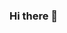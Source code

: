 ### Hi there 👋

<!--
**gunishmatta/gunishmatta** is a ✨ _special_ ✨ repository because its `README.md` (this file) appears on your GitHub profile.

Here are some ideas to get you started:

- 🔭 I’m currently working on ...      Frontend Development including React and GraphQL
- 🌱 I’m currently learning ...        Backend Development
- 👯 I’m looking to collaborate on ...  
- 🤔 I’m looking for help with ...     
- 💬 Ask me about ...                  React 
- 📫 How to reach me: ...              gunishmatta@gmail.com  
- 😄 Pronouns: ...                     He/His
- ⚡ Fun fact: ...
-->
